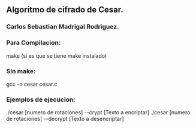 ## Algoritmo de cifrado de Cesar. 
### Carlos Sebastian Madrigal Rodriguez.

### Para Compilacion: 
make    (si es que se tiene make instalado)

### Sin make:
gcc -o cesar cesar.c

### Ejemplos de ejecucion: 
./cesar [numero de rotaciones] --crypt [Texto a encriptar]
./cesar [numero de rotaciones] --decrypt [Texto a desencriptar] 